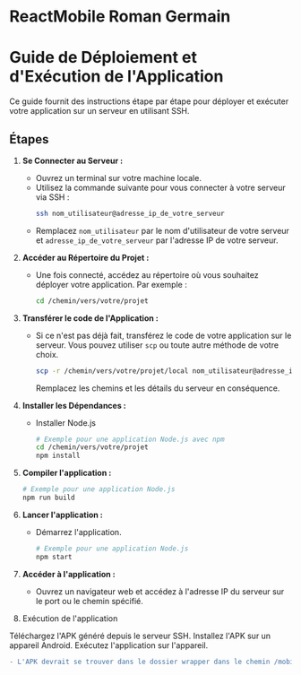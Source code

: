 # ReactMobile Roman Germain

# Guide de Déploiement et d'Exécution de l'Application

Ce guide fournit des instructions étape par étape pour déployer et exécuter votre application sur un serveur en utilisant SSH.

## Étapes

1. **Se Connecter au Serveur :**
   - Ouvrez un terminal sur votre machine locale.
   - Utilisez la commande suivante pour vous connecter à votre serveur via SSH :
     ```bash
     ssh nom_utilisateur@adresse_ip_de_votre_serveur
     ```
   - Remplacez `nom_utilisateur` par le nom d'utilisateur de votre serveur et `adresse_ip_de_votre_serveur` par l'adresse IP de votre serveur.

2. **Accéder au Répertoire du Projet :**
   - Une fois connecté, accédez au répertoire où vous souhaitez déployer votre application. Par exemple :
     ```bash
     cd /chemin/vers/votre/projet
     ```

3. **Transférer le code de l'Application :**
   - Si ce n'est pas déjà fait, transférez le code de votre application sur le serveur. Vous pouvez utiliser `scp` ou toute autre méthode de votre choix.
     ```bash
     scp -r /chemin/vers/votre/projet/local nom_utilisateur@adresse_ip_de_votre_serveur:/chemin/vers/destination
     ```
     Remplacez les chemins et les détails du serveur en conséquence.

4. **Installer les Dépendances :**
   - Installer Node.js
     ```bash
     # Exemple pour une application Node.js avec npm
     cd /chemin/vers/votre/projet
     npm install
     ```

5. **Compiler l'application :**
     ```bash
     # Exemple pour une application Node.js
     npm run build
     ```

6. **Lancer l'application :**
   - Démarrez l'application.
     ```bash
     # Exemple pour une application Node.js
     npm start
     ```

7. **Accéder à l'application :**
   - Ouvrez un navigateur web et accédez à l'adresse IP du serveur sur le port ou le chemin spécifié.
  
8. Exécution de l'application

Téléchargez l'APK généré depuis le serveur SSH.
Installez l'APK sur un appareil Android.
Exécutez l'application sur l'appareil.

```diff
- L'APK devrait se trouver dans le dossier wrapper dans le chemin /mobile/deploy_2023-12-07_0916/app-mobile/android/gradle/wrapper$
```
